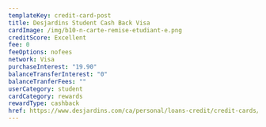```yaml
---
templateKey: credit-card-post
title: Desjardins Student Cash Back Visa
cardImage: /img/b10-n-carte-remise-etudiant-e.png
creditScore: Excellent
fee: 0
feeOptions: nofees
network: Visa
purchaseInterest: "19.90"
balanceTransferInterest: "0"
balanceTranferFees: ""
userCategory: student
cardCategory: rewards
rewardType: cashback
href: https://www.desjardins.com/ca/personal/loans-credit/credit-cards/student-cash-back-visa/index.jsp
---
```

